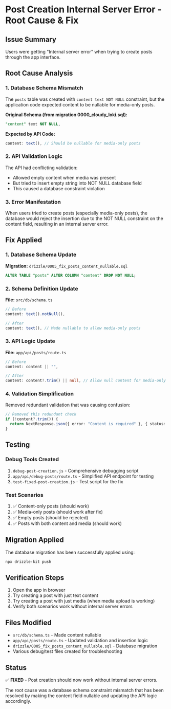 # Post Creation Internal Server Error - Root Cause & Fix

## Issue Summary
Users were getting "Internal server error" when trying to create posts through the app interface.

## Root Cause Analysis

### 1. Database Schema Mismatch
The `posts` table was created with `content text NOT NULL` constraint, but the application code expected content to be nullable for media-only posts.

**Original Schema (from migration 0000_cloudy_loki.sql):**
```sql
"content" text NOT NULL,
```

**Expected by API Code:**
```typescript
content: text(), // Should be nullable for media-only posts
```

### 2. API Validation Logic
The API had conflicting validation:
- Allowed empty content when media was present
- But tried to insert empty string into NOT NULL database field
- This caused a database constraint violation

### 3. Error Manifestation
When users tried to create posts (especially media-only posts), the database would reject the insertion due to the NOT NULL constraint on the content field, resulting in an internal server error.

## Fix Applied

### 1. Database Schema Update
**Migration:** `drizzle/0005_fix_posts_content_nullable.sql`
```sql
ALTER TABLE "posts" ALTER COLUMN "content" DROP NOT NULL;
```

### 2. Schema Definition Update
**File:** `src/db/schema.ts`
```typescript
// Before
content: text().notNull(),

// After  
content: text(), // Made nullable to allow media-only posts
```

### 3. API Logic Update
**File:** `app/api/posts/route.ts`
```typescript
// Before
content: content || "",

// After
content: content?.trim() || null, // Allow null content for media-only posts
```

### 4. Validation Simplification
Removed redundant validation that was causing confusion:
```typescript
// Removed this redundant check
if (!content?.trim()) {
  return NextResponse.json({ error: "Content is required" }, { status: 400 })
}
```

## Testing

### Debug Tools Created
1. `debug-post-creation.js` - Comprehensive debugging script
2. `app/api/debug-posts/route.ts` - Simplified API endpoint for testing
3. `test-fixed-post-creation.js` - Test script for the fix

### Test Scenarios
1. ✅ Content-only posts (should work)
2. ✅ Media-only posts (should work after fix)
3. ✅ Empty posts (should be rejected)
4. ✅ Posts with both content and media (should work)

## Migration Applied
The database migration has been successfully applied using:
```bash
npx drizzle-kit push
```

## Verification Steps
1. Open the app in browser
2. Try creating a post with just text content
3. Try creating a post with just media (when media upload is working)
4. Verify both scenarios work without internal server errors

## Files Modified
- `src/db/schema.ts` - Made content nullable
- `app/api/posts/route.ts` - Updated validation and insertion logic
- `drizzle/0005_fix_posts_content_nullable.sql` - Database migration
- Various debug/test files created for troubleshooting

## Status
✅ **FIXED** - Post creation should now work without internal server errors.

The root cause was a database schema constraint mismatch that has been resolved by making the content field nullable and updating the API logic accordingly.